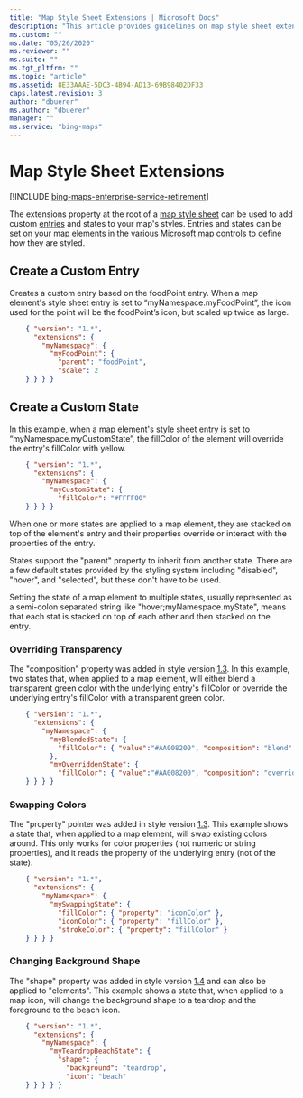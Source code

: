 ```yaml
---
title: "Map Style Sheet Extensions | Microsoft Docs"
description: "This article provides guidelines on map style sheet extensions, which can be used to add custom entries and states to your map's styles and includes examples on how to create a custom entry, create a custom state, overriding transparency, swapping colors and changing background shapes."
ms.custom: ""
ms.date: "05/26/2020"
ms.reviewer: ""
ms.suite: ""
ms.tgt_pltfrm: ""
ms.topic: "article"
ms.assetid: 8E33AAAE-5DC3-4B94-AD13-69B98402DF33
caps.latest.revision: 3
author: "dbuerer"
ms.author: "dbuerer"
manager: ""
ms.service: "bing-maps"
---
```

# Map Style Sheet Extensions

[!INCLUDE [bing-maps-enterprise-service-retirement](../includes/bing-maps-enterprise-service-retirement.md)]

The extensions property at the root of a [map style sheet](map-style-sheets.md) can be used to add custom [entries](map-style-sheet-entries.md) and states to your map's styles. Entries and states can be set on your map elements in the various [Microsoft map controls](map-style-sheet-support.md) to define how they are styled.

## Create a Custom Entry

Creates a custom entry based on the foodPoint entry.  When a map element's style sheet entry is set to “myNamespace.myFoodPoint”, the icon used for the point will be the foodPoint’s icon, but scaled up twice as large.

```json
    { "version": "1.*",
      "extensions": {
        "myNamespace": {
          "myFoodPoint": {
            "parent": "foodPoint",
            "scale": 2
    } } } }
```

## Create a Custom State

In this example, when a map element's style sheet entry is set to “myNamespace.myCustomState”, the fillColor of the element will override the entry's fillColor with yellow.

```json
    { "version": "1.*",
      "extensions": {
        "myNamespace": {
          "myCustomState": {
            "fillColor": "#FFFF00"
    } } } }
```

When one or more states are applied to a map element, they are stacked on top of the element's entry and their properties override or interact with the properties of the entry.

States support the "parent" property to inherit from another state.  There are a few default states provided by the styling system including "disabled", "hover", and "selected", but these don't have to be used.

Setting the state of a map element to multiple states, usually represented as a semi-colon separated string like "hover;myNamespace.myState", means that each stat is stacked on top of each other and then stacked on the entry.

### Overriding Transparency

The "composition" property was added in style version [1.3].  In this example, two states that, when applied to a map element, will either blend a transparent green color with the underlying entry's fillColor or override the underlying entry's fillColor with a transparent green color.

```json
    { "version": "1.*",
      "extensions": {
        "myNamespace": {
          "myBlendedState": {
            "fillColor": { "value":"#AA008200", "composition": "blend" }
          },
          "myOverriddenState": {
            "fillColor": { "value":"#AA008200", "composition": "override" }
    } } } }
```

### Swapping Colors

The "property" pointer was added in style version [1.3].  This example shows a state that, when applied to a map element, will swap existing colors around.  This only works for color properties (not numeric or string properties), and it reads the property of the underlying entry (not of the state).

```json
    { "version": "1.*",
      "extensions": {
        "myNamespace": {
          "mySwappingState": {
            "fillColor": { "property": "iconColor" },
            "iconColor": { "property": "fillColor" },
            "strokeColor": { "property": "fillColor" }
    } } } }
```

### Changing Background Shape

The "shape" property was added in style version [1.4] and can also be applied to "elements".  This example shows a state that, when applied to a map icon, will change the background shape to a teardrop and the foreground to the beach icon.

```json
    { "version": "1.*",
      "extensions": {
        "myNamespace": {
          "myTeardropBeachState": {
            "shape": {
              "background": "teardrop",
              "icon": "beach"
    } } } } }
```

[1.0]: map-style-sheet-support.md
[1.1]: map-style-sheet-support.md
[1.2]: map-style-sheet-support.md
[1.3]: map-style-sheet-support.md
[1.4]: map-style-sheet-support.md
[1.5]: map-style-sheet-support.md
